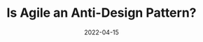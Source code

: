 ---
date: 2022-04-15
permalink: false
publisher: uxdesigncc
tags:
  - agile
  - design
  - anti-patterns
target_url: https://uxdesign.cc/is-agile-an-anti-design-pattern-1a5d6a87c069
title: Is Agile an Anti-Design Pattern?
---
